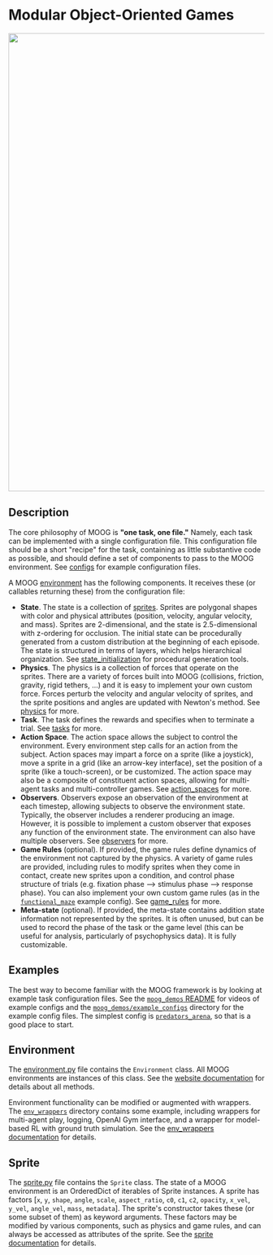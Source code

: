 # Modular Object-Oriented Games

<img src="../readme_visuals/moog_header.gif" width="900">

## Description

The core philosophy of MOOG is **"one task, one file."** Namely, each task can
be implemented with a single configuration file. This configuration file should
be a short "recipe" for the task, containing as little substantive code as
possible, and should define a set of components to pass to the MOOG environment.
See [configs](../moog_demos/example_configs) for example configuration files.

A MOOG [environment](./environment.py) has the following components. It receives
these (or callables returning these) from the configuration file:

* **State**. The state is a collection of [sprites](./sprite.py). Sprites are
  polygonal shapes with color and physical attributes (position, velocity,
  angular velocity, and mass). Sprites are 2-dimensional, and the state is
  2.5-dimensional with z-ordering for occlusion. The initial state can be
  procedurally generated from a custom distribution at the beginning of each
  episode. The state is structured in terms of layers, which helps hierarchical
  organization. See [state_initialization](./state_initialization) for
  procedural generation tools.
* **Physics**. The physics is a collection of forces that operate on the
  sprites. There are a variety of forces built into MOOG (collisions, friction,
  gravity, rigid tethers, ...) and it is easy to implement your own custom
  force. Forces perturb the velocity and angular velocity of sprites, and the
  sprite positions and angles are updated with Newton's method. See
  [physics](./physics) for more.
* **Task**. The task defines the rewards and specifies when to terminate a
  trial. See [tasks](./tasks) for more.
* **Action Space**. The action space allows the subject to control the
  environment. Every environment step calls for an action from the subject.
  Action spaces may impart a force on a sprite (like a joystick), move a sprite
  in a grid (like an arrow-key interface), set the position of a sprite (like a
  touch-screen), or be customized. The action space may also be a composite of
  constituent action spaces, allowing for multi-agent tasks and multi-controller
  games. See [action_spaces](./action_spaces) for more.
* **Observers**. Observers expose an observation of the environment at each
  timestep, allowing subjects to observe the environment state. Typically, the
  observer includes a renderer producing an image. However, it is possible to
  implement a custom observer that exposes any function of the environment
  state. The environment can also have multiple observers. See
  [observers](./observers) for more.
* **Game Rules** (optional). If provided, the game rules define dynamics of the
  environment not captured by the physics. A variety of game rules are provided,
  including rules to modify sprites when they come in contact, create new
  sprites upon a condition, and control phase structure of trials (e.g. fixation
  phase --> stimulus phase --> response phase). You can also implement your own
  custom game rules (as in the
  [`functional_maze`](../moog_demos/example_configs/functional_maze.py) example
  config). See [game_rules](./game_rules) for more.
* **Meta-state** (optional). If provided, the meta-state contains addition state
  information not represented by the sprites. It is often unused, but can be
  used to record the phase of the task or the game level (this can be useful for
  analysis, particularly of psychophysics data). It is fully customizable.

## Examples

The best way to become familiar with the MOOG framework is by looking at example
task configuration files. See the [`moog_demos` README](../moog_demos/README.md)
for videos of example configs and the
[`moog_demos/example_configs`](../moog_demos/example_configs) directory for the
example config files. The simplest config is
[`predators_arena`](../moog_demos/example_configs/predators_arena.py), so that
is a good place to start.

## Environment

The [environment.py](./environment.py) file contains the `Environment` class.
All MOOG environments are instances of this class. See the [website
documentation](https://jazlab.github.io/moog.github.io/moog/environment.html)
for details about all methods.

Environment functionality can be modified or augmented with wrappers. The
[`env_wrappers`](./env_wrappers) directory contains some example, including
wrappers for multi-agent play, logging, OpenAI Gym interface, and a wrapper for
model-based RL with ground truth simulation. See the [env_wrappers
documentation](https://jazlab.github.io/moog.github.io/moog/env_wrappers/index.html)
for details.

## Sprite

The [sprite.py](./sprite.py) file contains the `Sprite` class. The state of a
MOOG environment is an OrderedDict of iterables of Sprite instances. A sprite
has factors [`x`, `y`, `shape`, `angle`, `scale`, `aspect_ratio`, `c0`, `c1`,
`c2`, `opacity`, `x_vel`, `y_vel`, `angle_vel`, `mass`, `metadata`]. The
sprite's constructor takes these (or some subset of them) as keyword arguments.
These factors may be modified by various components, such as physics and game
rules, and can always be accessed as attributes of the sprite. See the [sprite
documentation](https://jazlab.github.io/moog.github.io/moog/sprite.html#moog.sprite.Sprite)
for details.
